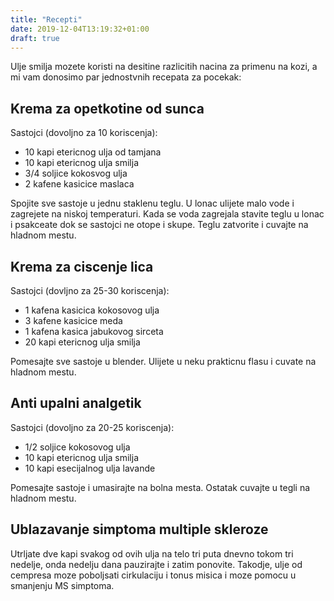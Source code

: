```yaml
---
title: "Recepti"
date: 2019-12-04T13:19:32+01:00
draft: true
---
```


Ulje smilja mozete koristi na desitine razlicitih nacina za primenu na kozi, a mi vam donosimo par jednostvnih recepata za pocekak:

## Krema za opetkotine od sunca

Sastojci (dovoljno za 10 koriscenja):

- 10 kapi etericnog ulja od tamjana
- 10 kapi etericnog ulja smilja
- 3/4 soljice kokosvog ulja
- 2 kafene kasicice maslaca

Spojite sve sastoje u jednu staklenu teglu. U lonac ulijete malo vode i zagrejete na niskoj temperaturi. Kada se voda zagrejala stavite teglu u lonac i psakceate dok se sastojci ne otope i skupe. Teglu zatvorite i cuvajte na hladnom mestu.


## Krema za ciscenje lica

Sastojci (dovljno za 25-30 koriscenja):

- 1 kafena kasicica kokosovog ulja
- 3 kafene kasicice meda
- 1 kafena kasica jabukovog sirceta
- 20 kapi etericnog ulja smilja

Pomesajte sve sastoje u blender. Ulijete u neku prakticnu flasu i cuvate na hladnom mestu.


## Anti upalni analgetik

Sastojci (dovoljno za 20-25 koriscenja):

- 1/2 soljice kokosovog ulja
- 10 kapi etericnog ulja smilja
- 10 kapi esecijalnog ulja lavande

Pomesajte sastoje i umasirajte na bolna mesta. Ostatak cuvajte u tegli na hladnom mestu.

## Ublazavanje simptoma multiple skleroze

Utrljate dve kapi svakog od ovih ulja na telo tri puta dnevno tokom tri nedelje, onda nedelju dana pauzirajte i zatim ponovite. Takodje, ulje od cempresa moze poboljsati cirkulaciju i tonus misica i moze pomocu u smanjenju MS simptoma.
